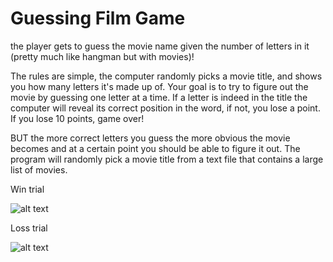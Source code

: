 # Guessing Film Game

the player gets to guess the movie name given the number of letters in it (pretty much like hangman but with movies)!

The rules are simple, the computer randomly picks a movie title, and shows you how many letters it's made up of. Your goal is to try to figure out the movie by guessing
one letter at a time. If a letter is indeed in the title the computer will reveal its correct position in the word, if not, you lose a point. If you lose 10 points, game over!

BUT the more correct letters you guess the more obvious the movie becomes and at a certain point you should be able to figure it out. The program will randomly pick
a movie title from a text file that contains a large list of movies.

Win trial

![alt text](https://github.com/AsmaaEssamSultan/Object-Oriented-Programming-in-Java/blob/main/Guessing%20Film%20Game/win.PNG)

Loss trial

![alt text](https://github.com/AsmaaEssamSultan/Object-Oriented-Programming-in-Java/blob/main/Guessing%20Film%20Game/loss.PNG)
